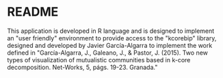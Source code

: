 # README #

This application is developed in R language and is designed to implement an "user friendly" environment to provide access to the "kcorebip" library, designed and developed by Javier García-Algarra to implement the work defined in "García-Algarra, J., Galeano, J., & Pastor, J. (2015). Two new types of visualization of mutualistic communities based in k-core decomposition. Net-Works, 5, págs. 19-23. Granada."